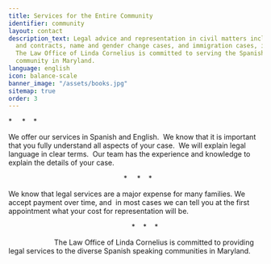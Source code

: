 ```yaml
---
title: Services for the Entire Community
identifier: community
layout: contact
description_text: Legal advice and representation in civil matters including wills
  and contracts, name and gender change cases, and immigration cases, including asylum.
  The Law Office of Linda Cornelius is committed to serving the Spanish speaking LGBTQ
  community in Maryland.
language: english
icon: balance-scale
banner_image: "/assets/books.jpg"
sitemap: true
order: 3
---
```


\*     \*    \*

We offer our services in Spanish and English.  We know that it is important that you fully understand all aspects of your case.  We will explain legal language in clear terms.  Our team has the experience and knowledge to explain the details of your case.

                                                          \*     \*    \*

We know that legal services are a major expense for many families. We accept payment over time, and  in most cases we can tell you at the first appointment what your cost for representation will be.

                                                              \*    \*    \*

                       The Law Office of Linda Cornelius is committed to providing legal services to the diverse Spanish speaking communities in Maryland.